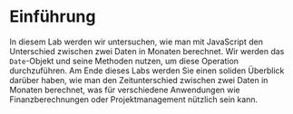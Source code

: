 # Einführung

In diesem Lab werden wir untersuchen, wie man mit JavaScript den Unterschied zwischen zwei Daten in Monaten berechnet. Wir werden das `Date`-Objekt und seine Methoden nutzen, um diese Operation durchzuführen. Am Ende dieses Labs werden Sie einen soliden Überblick darüber haben, wie man den Zeitunterschied zwischen zwei Daten in Monaten berechnet, was für verschiedene Anwendungen wie Finanzberechnungen oder Projektmanagement nützlich sein kann.
